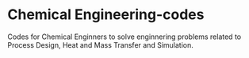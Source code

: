 # Chemical Engineering-codes
 
Codes for Chemical Enginners to solve enginnering problems related to Process Design, Heat and Mass Transfer and Simulation.